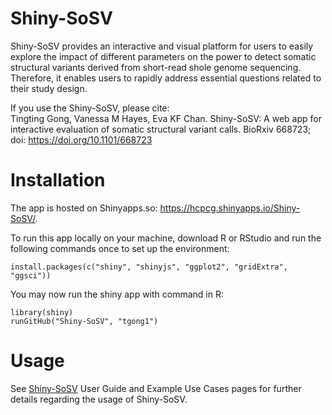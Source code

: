# Shiny-SoSV

Shiny-SoSV provides an interactive and visual platform for users to easily explore the impact of different parameters on the power to detect somatic structural variants derived from short-read shole genome sequencing. Therefore, it enables users to rapidly address essential questions related to their study design. 

If you use the Shiny-SoSV, please cite:</br>
Tingting Gong, Vanessa M Hayes, Eva KF Chan. Shiny-SoSV: A web app for interactive evaluation of somatic structural variant calls. BioRxiv 668723; doi: https://doi.org/10.1101/668723

# Installation
The app is hosted on Shinyapps.so: https://hcpcg.shinyapps.io/Shiny-SoSV/.

To run this app locally on your machine, download R or RStudio and run the following commands once to set up the environment:
```
install.packages(c("shiny", "shinyjs", "ggplot2", "gridExtra", "ggsci"))
```
You may now run the shiny app with command in R:
```
library(shiny)
runGitHub("Shiny-SoSV", "tgong1")
```

# Usage
See [Shiny-SoSV](https://hcpcg.shinyapps.io/Shiny-SoSV/) User Guide and Example Use Cases pages for further details regarding the usage of Shiny-SoSV. 
